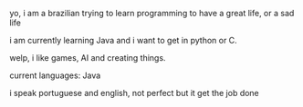 yo, i am a brazilian trying to learn programming to have a great life, or a sad life

i am currently learning Java and i want to get in python or C.

welp, i like games, AI and creating things.

current languages: Java

i speak portuguese and english, not perfect but it get the job done
<!---
Hanabe-Fascart/Hanabe-Fascart is a ✨ special ✨ repository because its `README.md` (this file) appears on your GitHub profile.
You can click the Preview link to take a look at your changes.
--->

